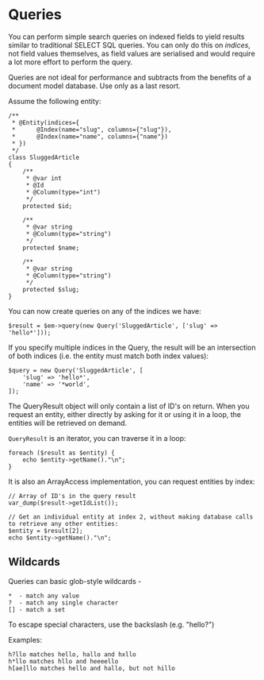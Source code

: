 Queries
=======
You can perform simple search queries on indexed fields to yield results similar to traditional SELECT SQL queries.
You can only do this on *indices*, not field values themselves, as field values are serialised and would require a lot
more effort to perform the query.

Queries are not ideal for performance and subtracts from the benefits of a document model database. Use only as a last
resort.

Assume the following entity:

    /**
     * @Entity(indices={
     *      @Index(name="slug", columns={"slug"}),
     *      @Index(name="name", columns={"name"})
     * })
     */
    class SluggedArticle
    {
        /**
         * @var int
         * @Id
         * @Column(type="int")
         */
        protected $id;
    
        /**
         * @var string
         * @Column(type="string")
         */
        protected $name;
    
        /**
         * @var string
         * @Column(type="string")
         */
        protected $slug;
    }

You can now create queries on any of the indices we have:

    $result = $em->query(new Query('SluggedArticle', ['slug' => 'hello*']));
    
If you specify multiple indices in the Query, the result will be an intersection of both indices (i.e. the entity must
match both index values):

    $query = new Query('SluggedArticle', [
        'slug' => 'hello*',
        'name' => '*world',
    ]);
    
The QueryResult object will only contain a list of ID's on return. When you request an entity, either directly by
asking for it or using it in a loop, the entities will be retrieved on demand.
 
`QueryResult` is an iterator, you can traverse it in a loop:

    foreach ($result as $entity) {
        echo $entity->getName()."\n";
    }

It is also an ArrayAccess implementation, you can request entities by index:

    // Array of ID's in the query result
    var_dump($result->getIdList());
    
    // Get an individual entity at index 2, without making database calls to retrieve any other entities:
    $entity = $result[2];
    echo $entity->getName()."\n";
    
Wildcards
---------
Queries can basic glob-style wildcards -
 
    *  - match any value 
    ?  - match any single character
    [] - match a set
    
To escape special characters, use the backslash (e.g. "hello\?")

Examples:

    h?llo matches hello, hallo and hxllo
    h*llo matches hllo and heeeello
    h[ae]llo matches hello and hallo, but not hillo
